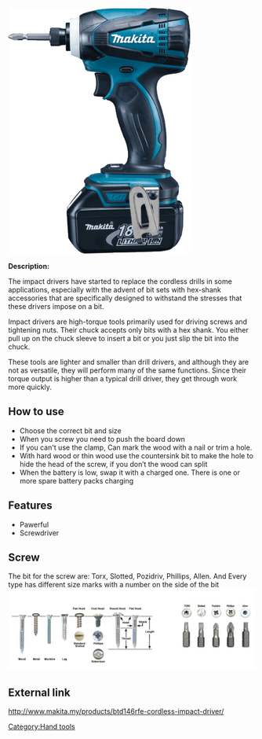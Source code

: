 ![](/assets/images/Makita-DTD146.png
"Makita-DTD146.png")

**Description:**

The impact drivers have started to replace the cordless drills in some
applications, especially with the advent of bit sets with hex-shank
accessories that are specifically designed to withstand the stresses
that these drivers impose on a bit.

Impact drivers are high-torque tools primarily used for driving screws
and tightening nuts. Their chuck accepts only bits with a hex shank. You
either pull up on the chuck sleeve to insert a bit or you just slip the
bit into the chuck.

These tools are lighter and smaller than drill drivers, and although
they are not as versatile, they will perform many of the same functions.
Since their torque output is higher than a typical drill driver, they
get through work more quickly.

## How to use

  - Choose the correct bit and size
  - When you screw you need to push the board down
  - If you can't use the clamp, Can mark the wood with a nail or trim a
    hole.
  - With hard wood or thin wood use the countersink bit to make the hole
    to hide the head of the screw, if you don’t the wood can split
  - When the battery is low, swap it with a charged one. There is one or
    more spare battery packs charging

## Features

  - Pawerful
  - Screwdriver

## Screw

The bit for the screw are: Torx, Slotted, Pozidriv, Phillips, Allen. And
Every type has different size marks with a number on the side of the bit
![](/assets/images/Screws.png "File:Screws.png")

## External link

<http://www.makita.my/products/btd146rfe-cordless-impact-driver/>

[Category:Hand tools](Category:Hand_tools "wikilink")